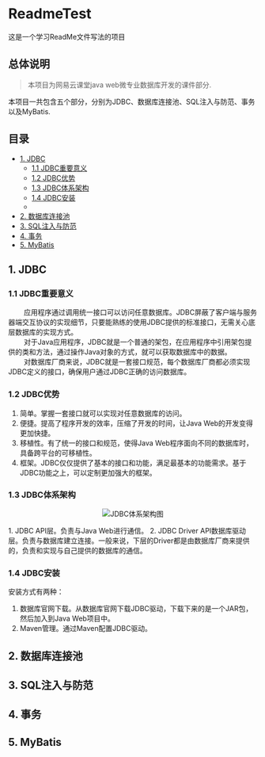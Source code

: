 # ReadmeTest
这是一个学习ReadMe文件写法的项目

## 总体说明
> 本项目为网易云课堂java web微专业数据库开发的课件部分.

本项目一共包含五个部分，分别为JDBC、数据库连接池、SQL注入与防范、事务以及MyBatis.

## 目录

* [1. JDBC](#1-JDBC)
	* [1.1 JDBC重要意义](#11-JDBC重要意义)
	* [1.2 JDBC优势](#12-JDBC优势)
	* [1.3 JDBC体系架构](#13-JDBC体系架构)
	* [1.4 JDBC安装](#14-JDBC安装)
	* []()
* [2. 数据库连接池](#2-数据库连接池)
* [3. SQL注入与防范](#3-SQL注入与防范)
* [4. 事务](#4-事务)
* [5. MyBatis](#5-MyBatis)

## 1. JDBC

### 1.1 JDBC重要意义
&nbsp;&nbsp;&nbsp;&nbsp;&nbsp;&nbsp;&nbsp;&nbsp;应用程序通过调用统一接口可以访问任意数据库。JDBC屏蔽了客户端与服务器端交互协议的实现细节，只要能熟练的使用JDBC提供的标准接口，无需关心底层数据库的实现方式。<br/>
&nbsp;&nbsp;&nbsp;&nbsp;&nbsp;&nbsp;&nbsp;&nbsp;对于Java应用程序，JDBC就是一个普通的架包，在应用程序中引用架包提供的类和方法，通过操作Java对象的方式，就可以获取数据库中的数据。<br/>
&nbsp;&nbsp;&nbsp;&nbsp;&nbsp;&nbsp;&nbsp;&nbsp;对数据库厂商来说，JDBC就是一套接口规范，每个数据库厂商都必须实现JDBC定义的接口，确保用户通过JDBC正确的访问数据库。<br/>

### 1.2 JDBC优势
1. 简单。掌握一套接口就可以实现对任意数据库的访问。
2. 便捷。提高了程序开发的效率，压缩了开发的时间，让Java Web的开发变得更加快捷。
3. 移植性。有了统一的接口和规范，使得Java Web程序面向不同的数据库时，具备跨平台的可移植性。
4. 框架。JDBC仅仅提供了基本的接口和功能，满足最基本的功能需求。基于JDBC功能之上，可以定制更加强大的框架。

### 1.3 JDBC体系架构
<p align="center">
<img src="https://raw.githubusercontent.com/Lx10540116/HelloMySQL/master/img/JDBC/JDBC%E4%BD%93%E7%B3%BB%E6%9E%B6%E6%9E%84.png" alt="JDBC体系架构图">
<!-- ![JDBC体系架构图](https://raw.githubusercontent.com/Lx10540116/HelloMySQL/master/img/JDBC/JDBC%E4%BD%93%E7%B3%BB%E6%9E%B6%E6%9E%84.png) -->
</p>
1. JDBC API层。负责与Java Web进行通信。
2. JDBC Driver API数据库驱动层。负责与数据库建立连接。一般来说，下层的Driver都是由数据库厂商来提供的，负责和实现与自己提供的数据库的通信。
	
### 1.4 JDBC安装
安装方式有两种：
1. 数据库官网下载。从数据库官网下载JDBC驱动，下载下来的是一个JAR包，然后加入到Java Web项目中。
2. Maven管理。通过Maven配置JDBC驱动。

## 2. 数据库连接池


## 3. SQL注入与防范


## 4. 事务


## 5. MyBatis

